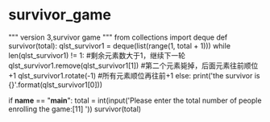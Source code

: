 # survivor_game
"""
version 3,survivor game
"""
from collections import deque
def survivor(total):
    qlst_survivor1 = deque(list(range(1, total + 1)))
    while len(qlst_survivor1) != 1:  #剩余元素数大于1，继续下一轮 
        qlst_survivor1.remove(qlst_survivor1[1]) #第二个元素毙掉，后面元素往前顺位+1
        qlst_survivor1.rotate(-1)  #所有元素顺位再往前+1
    else:
        print('the survivor is {}'.format(qlst_survivor1[0]))
        
if __name__ == "__main__":
    total = int(input('Please enter the total number of people enrolling the game:[11] '))
    survivor(total)
